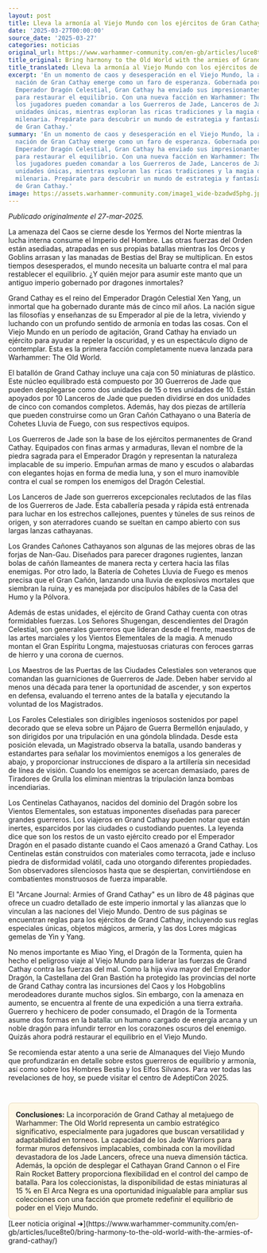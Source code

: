 ```yaml
---
layout: post
title: Lleva la armonía al Viejo Mundo con los ejércitos de Gran Cathay
date: '2025-03-27T00:00:00'
source_date: '2025-03-27'
categories: noticias
original_url: https://www.warhammer-community.com/en-gb/articles/luce8te0/bring-harmony-to-the-old-world-with-the-armies-of-grand-cathay/
title_original: Bring harmony to the Old World with the armies of Grand Cathay
title_translated: Lleva la armonía al Viejo Mundo con los ejércitos de Gran Cathay
excerpt: 'En un momento de caos y desesperación en el Viejo Mundo, la antigua y poderosa
  nación de Gran Cathay emerge como un faro de esperanza. Gobernada por el inmortal
  Emperador Dragón Celestial, Gran Cathay ha enviado sus impresionantes ejércitos
  para restaurar el equilibrio. Con una nueva facción en Warhammer: The Old World,
  los jugadores pueden comandar a los Guerreros de Jade, Lanceros de Jade y otras
  unidades únicas, mientras exploran las ricas tradiciones y la magia de esta civilización
  milenaria. Prepárate para descubrir un mundo de estrategia y fantasía con las fuerzas
  de Gran Cathay.'
summary: 'En un momento de caos y desesperación en el Viejo Mundo, la antigua y poderosa
  nación de Gran Cathay emerge como un faro de esperanza. Gobernada por el inmortal
  Emperador Dragón Celestial, Gran Cathay ha enviado sus impresionantes ejércitos
  para restaurar el equilibrio. Con una nueva facción en Warhammer: The Old World,
  los jugadores pueden comandar a los Guerreros de Jade, Lanceros de Jade y otras
  unidades únicas, mientras exploran las ricas tradiciones y la magia de esta civilización
  milenaria. Prepárate para descubrir un mundo de estrategia y fantasía con las fuerzas
  de Gran Cathay.'
image: https://assets.warhammer-community.com/image1_wide-bzadwd5phg.jpg
---
```


*Publicado originalmente el 27-mar-2025.*


La amenaza del Caos se cierne desde los Yermos del Norte mientras la lucha interna consume el Imperio del Hombre. Las otras fuerzas del Orden están asediadas, atrapadas en sus propias batallas mientras los Orcos y Goblins arrasan y las manadas de Bestias del Bray se multiplican. En estos tiempos desesperados, el mundo necesita un baluarte contra el mal para restablecer el equilibrio. ¿Y quién mejor para asumir este manto que un antiguo imperio gobernado por dragones inmortales?

Grand Cathay es el reino del Emperador Dragón Celestial Xen Yang, un inmortal que ha gobernado durante más de cinco mil años. La nación sigue las filosofías y enseñanzas de su Emperador al pie de la letra, viviendo y luchando con un profundo sentido de armonía en todas las cosas. Con el Viejo Mundo en un período de agitación, Grand Cathay ha enviado un ejército para ayudar a repeler la oscuridad, y es un espectáculo digno de contemplar. Esta es la primera facción completamente nueva lanzada para Warhammer: The Old World.

El batallón de Grand Cathay incluye una caja con 50 miniaturas de plástico. Este núcleo equilibrado está compuesto por 30 Guerreros de Jade que pueden desplegarse como dos unidades de 15 o tres unidades de 10. Están apoyados por 10 Lanceros de Jade que pueden dividirse en dos unidades de cinco con comandos completos. Además, hay dos piezas de artillería que pueden construirse como un Gran Cañón Cathayano o una Batería de Cohetes Lluvia de Fuego, con sus respectivos equipos.

Los Guerreros de Jade son la base de los ejércitos permanentes de Grand Cathay. Equipados con finas armas y armaduras, llevan el nombre de la piedra sagrada para el Emperador Dragón y representan la naturaleza implacable de su imperio. Empuñan armas de mano y escudos o alabardas con elegantes hojas en forma de media luna, y son el muro inamovible contra el cual se rompen los enemigos del Dragón Celestial.

Los Lanceros de Jade son guerreros excepcionales reclutados de las filas de los Guerreros de Jade. Esta caballería pesada y rápida está entrenada para luchar en los estrechos callejones, puentes y túneles de sus reinos de origen, y son aterradores cuando se sueltan en campo abierto con sus largas lanzas cathayanas.

Los Grandes Cañones Cathayanos son algunas de las mejores obras de las forjas de Nan-Gau. Diseñados para parecer dragones rugientes, lanzan bolas de cañón llameantes de manera recta y certera hacia las filas enemigas. Por otro lado, la Batería de Cohetes Lluvia de Fuego es menos precisa que el Gran Cañón, lanzando una lluvia de explosivos mortales que siembran la ruina, y es manejada por discípulos hábiles de la Casa del Humo y la Pólvora.

Además de estas unidades, el ejército de Grand Cathay cuenta con otras formidables fuerzas. Los Señores Shugengan, descendientes del Dragón Celestial, son generales guerreros que lideran desde el frente, maestros de las artes marciales y los Vientos Elementales de la magia. A menudo montan el Gran Espíritu Longma, majestuosas criaturas con feroces garras de hierro y una corona de cuernos.

Los Maestros de las Puertas de las Ciudades Celestiales son veteranos que comandan las guarniciones de Guerreros de Jade. Deben haber servido al menos una década para tener la oportunidad de ascender, y son expertos en defensa, evaluando el terreno antes de la batalla y ejecutando la voluntad de los Magistrados.

Los Faroles Celestiales son dirigibles ingeniosos sostenidos por papel decorado que se eleva sobre un Pájaro de Guerra Bermellón enjaulado, y son dirigidos por una tripulación en una góndola blindada. Desde esta posición elevada, un Magistrado observa la batalla, usando banderas y estandartes para señalar los movimientos enemigos a los generales de abajo, y proporcionar instrucciones de disparo a la artillería sin necesidad de línea de visión. Cuando los enemigos se acercan demasiado, pares de Tiradores de Grulla los eliminan mientras la tripulación lanza bombas incendiarias.

Los Centinelas Cathayanos, nacidos del dominio del Dragón sobre los Vientos Elementales, son estatuas imponentes diseñadas para parecer grandes guerreros. Los viajeros en Grand Cathay pueden notar que están inertes, esparcidos por las ciudades o custodiando puentes. La leyenda dice que son los restos de un vasto ejército creado por el Emperador Dragón en el pasado distante cuando el Caos amenazó a Grand Cathay. Los Centinelas están construidos con materiales como terracota, jade e incluso piedra de disformidad volátil, cada uno otorgando diferentes propiedades. Son observadores silenciosos hasta que se despiertan, convirtiéndose en combatientes monstruosos de fuerza imparable.

El "Arcane Journal: Armies of Grand Cathay" es un libro de 48 páginas que ofrece un cuadro detallado de este imperio inmortal y las alianzas que lo vinculan a las naciones del Viejo Mundo. Dentro de sus páginas se encuentran reglas para los ejércitos de Grand Cathay, incluyendo sus reglas especiales únicas, objetos mágicos, armería, y las dos Lores mágicas gemelas de Yin y Yang.

No menos importante es Miao Ying, el Dragón de la Tormenta, quien ha hecho el peligroso viaje al Viejo Mundo para liderar las fuerzas de Grand Cathay contra las fuerzas del mal. Como la hija viva mayor del Emperador Dragón, la Castellana del Gran Bastión ha protegido las provincias del norte de Grand Cathay contra las incursiones del Caos y los Hobgoblins merodeadores durante muchos siglos. Sin embargo, con la amenaza en aumento, se encuentra al frente de una expedición a una tierra extraña. Guerrero y hechicero de poder consumado, el Dragón de la Tormenta asume dos formas en la batalla: un humano cargado de energía arcana y un noble dragón para infundir terror en los corazones oscuros del enemigo. Quizás ahora podrá restaurar el equilibrio en el Viejo Mundo.

Se recomienda estar atento a una serie de Almanaques del Viejo Mundo que profundizarán en detalle sobre estos guerreros de equilibrio y armonía, así como sobre los Hombres Bestia y los Elfos Silvanos. Para ver todas las revelaciones de hoy, se puede visitar el centro de AdeptiCon 2025.

<div style="margin-top:3em;padding:1em;background:#fef8e6;border:1px solid #eadbbd;border-radius:8px;">
<strong>Conclusiones:</strong> La incorporación de Grand Cathay al metajuego de Warhammer: The Old World representa un cambio estratégico significativo, especialmente para jugadores que buscan versatilidad y adaptabilidad en torneos. La capacidad de los Jade Warriors para formar muros defensivos implacables, combinada con la movilidad devastadora de los Jade Lancers, ofrece una nueva dimensión táctica. Además, la opción de desplegar el Cathayan Grand Cannon o el Fire Rain Rocket Battery proporciona flexibilidad en el control del campo de batalla. Para los coleccionistas, la disponibilidad de estas miniaturas al 15 % en El Arca Negra es una oportunidad inigualable para ampliar sus colecciones con una facción que promete redefinir el equilibrio de poder en el Viejo Mundo.
</div>
[Leer noticia original ➜](https://www.warhammer-community.com/en-gb/articles/luce8te0/bring-harmony-to-the-old-world-with-the-armies-of-grand-cathay/)